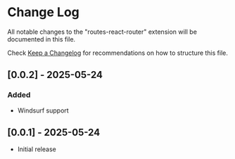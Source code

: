 # Change Log

All notable changes to the "routes-react-router" extension will be documented in this file.

Check [Keep a Changelog](http://keepachangelog.com/) for recommendations on how to structure this file.

## [0.0.2] - 2025-05-24

### Added

- Windsurf support

## [0.0.1] - 2025-05-24

- Initial release